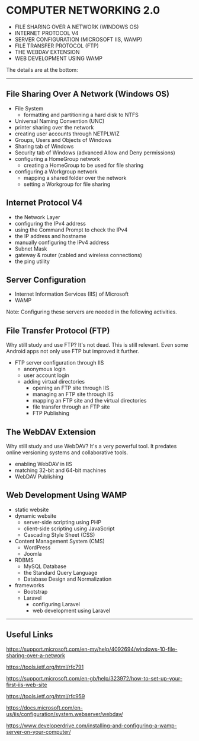 # COMPUTER NETWORKING 2.0
 * FILE SHARING OVER A NETWORK (WINDOWS OS)
 * INTERNET PROTOCOL V4
 * SERVER CONFIGURATION (MICROSOFT IIS, WAMP)
 * FILE TRANSFER PROTOCOL (FTP)
 * THE WEBDAV EXTENSION 
 * WEB DEVELOPMENT USING WAMP 
 

  The details are at the bottom:

***

  ## File Sharing Over A Network (Windows OS)
  
   * File System         
     * formatting and partitioning a hard
       disk to NTFS      
   * Universal Naming Convention (UNC)     
   * printer sharing over the network  
   * creating user accounts through NETPLWIZ  
   * Groups, Users and Objects of Windows  
   * Sharing tab of Windows   
   * Security tab of Windows (advanced Allow and Deny permissions)  
   * configuring a HomeGroup network  
     * creating a HomeGroup to be used for file sharing  
   * configuring a Workgroup network  
     * mapping a shared folder over the network  
     * setting a Workgroup for file sharing  
     
     
  ## Internet Protocol V4
  
   * the Network Layer
   * configuring the IPv4 address
   * using the Command Prompt to check the IPv4
   * the IP address and hostname
   * manually configuring the IPv4 address   
   * Subnet Mask
   * gateway & router (cabled and wireless connections)
   * the ping utility    


  ## Server Configuration 
  
   * Internet Information Services (IIS) of Microsoft
   * WAMP
  
  Note: Configuring these servers are needed in the following activities. 


  ## File Transfer Protocol (FTP)
  
  Why still study and use FTP? It's not dead. This is still relevant.
   Even some Android apps not only use FTP but improved it further.    
   * FTP server configuration through IIS
     * anonymous login
     * user account login
     * adding virtual directories  
        * opening an FTP site through IIS 
        * managing an FTP site through IIS    
        * mapping an FTP site and the virtual directories    
        * file transfer through an FTP site   
        * FTP Publishing  
   

  ## The WebDAV Extension  
  
  Why still study and use WebDAV? It's a very powerful tool.
   It predates online versioning systems
   and collaborative tools. 
   * enabling WebDAV in IIS
   * matching 32-bit and 64-bit machines 
   * WebDAV Publishing
    

  ## Web Development Using WAMP
  
   * static website
   * dynamic website 
     * server-side scripting using PHP
     * client-side scripting using JavaScript
     * Cascading Style Sheet (CSS)        
   * Content Management System (CMS)
     * WordPress
     * Joomla   
   * RDBMS
     * MySQL Database
     * the Standard Query Language
     * Database Design and Normalization  
   * frameworks
     * Bootstrap
     * Laravel
       * configuring Laravel 
       * web development using Laravel

***
## Useful Links
<https://support.microsoft.com/en-my/help/4092694/windows-10-file-sharing-over-a-network>

<https://tools.ietf.org/html/rfc791>

<https://support.microsoft.com/en-gb/help/323972/how-to-set-up-your-first-iis-web-site>

<https://tools.ietf.org/html/rfc959>

<https://docs.microsoft.com/en-us/iis/configuration/system.webserver/webdav/>

<https://www.developerdrive.com/installing-and-configuring-a-wamp-server-on-your-computer/>
